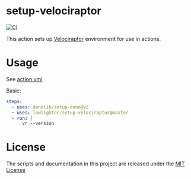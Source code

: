 # setup-velociraptor

[![CI](https://github.com/lowlighter/setup-velociraptor/actions/workflows/ci.yml/badge.svg)](https://github.com/lowlighter/setup-velociraptor/actions/workflows/ci.yml)

This action sets up [Velociraptor](https://github.com/jurassiscripts/velociraptor) environment for use in actions.

# Usage

See [action.yml](action.yml)

Basic:

```yaml
steps:
  - uses: denolib/setup-deno@v2
  - uses: lowlighter/setup-velociraptor@master
  - run: |
      vr --version
```

# License

The scripts and documentation in this project are released under the
[MIT License](LICENSE)
